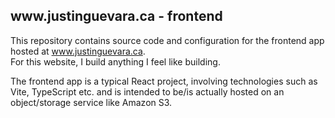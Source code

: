 ## www<span></span>.justinguevara.ca - frontend

This repository contains source code and configuration for the frontend app hosted at www.justinguevara.ca. \
For this website, I build anything I feel like building.

The frontend app is a typical React project, involving technologies such as Vite, TypeScript etc. and is intended to be/is actually hosted on an object/storage service like Amazon S3.
